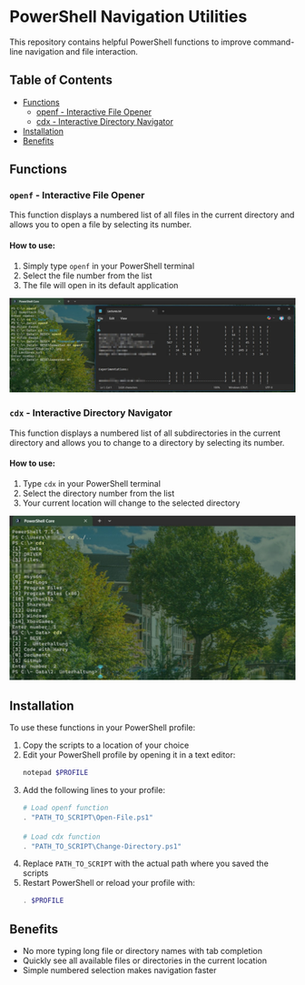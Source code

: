 # PowerShell Navigation Utilities

This repository contains helpful PowerShell functions to improve command-line navigation and file interaction.

## Table of Contents
- [Functions](#functions)
  - [openf - Interactive File Opener](#openf---interactive-file-opener)
  - [cdx - Interactive Directory Navigator](#cdx---interactive-directory-navigator)
- [Installation](#installation)
- [Benefits](#benefits)

## Functions

### `openf` - Interactive File Opener

This function displays a numbered list of all files in the current directory and allows you to open a file by selecting its number.

#### How to use:
1. Simply type `openf` in your PowerShell terminal
2. Select the file number from the list
3. The file will open in its default application

![openf function demonstration](images/openf-demo.jpeg)

### `cdx` - Interactive Directory Navigator

This function displays a numbered list of all subdirectories in the current directory and allows you to change to a directory by selecting its number.

#### How to use:
1. Type `cdx` in your PowerShell terminal
2. Select the directory number from the list
3. Your current location will change to the selected directory

![cdx function demonstration](images/cdx-demo.jpeg)

## Installation

To use these functions in your PowerShell profile:

1. Copy the scripts to a location of your choice
2. Edit your PowerShell profile by opening it in a text editor:
   ```powershell
   notepad $PROFILE
   ```
3. Add the following lines to your profile:
   ```powershell
   # Load openf function
   . "PATH_TO_SCRIPT\Open-File.ps1"
   
   # Load cdx function
   . "PATH_TO_SCRIPT\Change-Directory.ps1"
   ```
4. Replace `PATH_TO_SCRIPT` with the actual path where you saved the scripts
5. Restart PowerShell or reload your profile with:
   ```powershell
   . $PROFILE
   ```

## Benefits

- No more typing long file or directory names with tab completion
- Quickly see all available files or directories in the current location
- Simple numbered selection makes navigation faster

